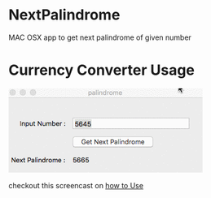 # NextPalindrome
MAC OSX app to get next palindrome of given number

# Currency Converter Usage #
![Animated walkthrough of the app](Assets/walkThrough.gif)

checkout this screencast on [how to Use](http://recordit.co/LrUImWj8Ai)
